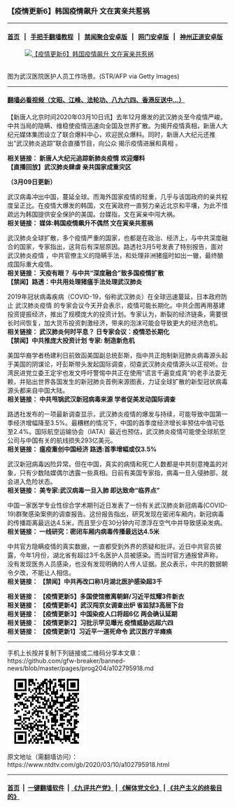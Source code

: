 ### 【疫情更新6】韩国疫情飙升 文在寅亲共惹祸
------------------------

#### [首页](https://github.com/gfw-breaker/banned-news/blob/master/README.md) &nbsp;&nbsp;|&nbsp;&nbsp; [手把手翻墙教程](https://github.com/gfw-breaker/guides/wiki) &nbsp;&nbsp;|&nbsp;&nbsp; [禁闻聚合安卓版](https://github.com/gfw-breaker/bn-android) &nbsp;&nbsp;|&nbsp;&nbsp; [网门安卓版](https://github.com/oGate2/oGate) &nbsp;&nbsp;|&nbsp;&nbsp; [神州正道安卓版](https://github.com/SzzdOgate/update) 



<div><div class="featured_image">
 <a href="https://i.ntdtv.com/assets/uploads/2020/03/GettyImages-1205553054.jpg" target="_blank">
  <figure>
   <img alt="【疫情更新6】韩国疫情飙升 文在寅亲共惹祸" src="https://i.ntdtv.com/assets/uploads/2020/03/GettyImages-1205553054-800x450.jpg"/>
  </figure><br/>
 </a>
 <span class="caption">
  图为武汉医院医护人员工作场景。(STR/AFP via Getty Images)
 </span>
</div>
</div><hr/>

#### [翻墙必看视频（文昭、江峰、法轮功、八九六四、香港反送中...）](https://github.com/gfw-breaker/banned-news/blob/master/pages/link3.md)

<div><div class="post_content" itemprop="articleBody">
 <p>
  【新唐人北京时间2020年03月10日讯】去年12月爆发的武汉肺炎至今疫情严峻。中共当局的隐瞒、维稳使疫情迅速向全国及世界扩散。为揭开疫情真相，新唐人大纪元媒体集团设立了联合爆料中心，欢迎民众爆料。同时，新唐人大纪元还推出“武汉肺炎追踪”联合直播节目，向公众
  <ok href="https://www.ntdtv.com/gb/揭示疫情进展和真相.htm">
   揭示疫情进展和真相
  </ok>
  。
 </p>
 <p>
  <strong>
   相关链接：
   <ok href="https://www.ntdtv.com/gb/2020/01/31/a102765941.html">
    新唐人大纪元追踪新肺炎疫情 欢迎爆料
   </ok>
  </strong>
  <br/>
  <strong>
   <ok href="https://www.ntdtv.com/gb/2020/03/09/a102795469.html">
    【直播回放】武汉肺炎肆虐 亲共国家成重灾区
   </ok>
  </strong>
 </p>
 <p>
  <strong>
   （3月09日更新）
  </strong>
 </p>
 <p>
  武汉病毒冲出中国，蔓延全球。而海外国家疫情的轻重，几乎与该国政府的亲共程度呈正比。在疫情大爆发的韩国，文在寅政府一直努力亲近北京和平壤，为此不惜疏远为韩国提供安全保护的美国。台媒指，文在寅亲中闯大祸。
  <br/>
  <strong>
   相关链接：
   <ok href="https://www.ntdtv.com/gb/2020/03/09/a102795710.html">
    媒体:韩国疫情飙升不偶然 文在寅亲共惹祸
   </ok>
  </strong>
 </p>
 <p>
  武汉肺炎全球扩散，多个疫情严重的国家，也都是在政治、经济上，与中共深度融合的国家，专家指出，这背后有深层原因。路透社3月5号发表了特别报告，面对
  <ok href="https://www.ntdtv.com/gb/442749.htm">
   武汉肺炎疫情
  </ok>
  ，中共官僚主义的隐瞒手法，和处理非洲猪瘟时如出一辙，最终酿成国际重大疫情。
  <br/>
  <strong>
   相关链接：
   <ok href="https://www.ntdtv.com/gb/2020/03/09/a102795835.html">
    天疫有眼？ 与中共“深度融合”致多国疫情扩散
   </ok>
   <br/>
   <ok href="https://www.ntdtv.com/gb/2020/03/09/a102795840.html">
    【禁闻】路透：中共用处理猪瘟手法处理武汉肺炎
   </ok>
  </strong>
 </p>
 <p>
  2019年冠状病毒疾病（COVID-19，俗称武汉肺炎）在全球迅速蔓延，日本政府防止
  <ok href="https://www.ntdtv.com/gb/442749.htm">
   武汉肺炎疫情
  </ok>
  的专家会议今天开会表示，疫情可能长期化。中共企图再用基建投资提振经济，推出了规模庞大的投资计划。专家认为，断裂的经济链条，需要很长时间恢复，加大货币投资刺激经济，带来的泡沫可能会导致更大的经济危机。
  <br/>
  <strong>
   相关链接：
   <ok href="https://www.ntdtv.com/gb/2020/03/09/a102795825.html">
    武汉肺炎何时平息？ 日专家会议：疫情恐长期化
   </ok>
   <br/>
   <ok href="https://www.ntdtv.com/gb/2020/03/09/a102795909.html">
    【禁闻】中共推庞大投资计划 专家: 制造新危机
   </ok>
  </strong>
 </p>
 <p>
  美国华裔学者杨建利日前致函美国副总统彭斯，指中共正炮制新冠肺炎病毒源头起于美国的阴谋论，吁彭斯带头发起国际调查，彻查武汉肺炎疫情源头以正视听。台湾民进党立委王定宇也发文呼吁警惕中共正在使用“谎言千遍变成真”的老手法耍无赖，并贴出世界各国发生的新冠肺炎首例来源图表，力证全球扩散的新型冠状病毒源头都来自中国大陆。
  <br/>
  <strong>
   相关链接：
   <ok href="https://www.ntdtv.com/gb/2020/03/09/a102795629.html">
    中共甩锅武汉新冠病毒来源 学者促美发动国际调查
   </ok>
  </strong>
 </p>
 <p>
  路透社发布的一项最新调查显示，武汉肺炎疫情的爆发与持续，可能导致中国第一季经济增幅降至3.5%。最糟糕的情况下，中国的首季度经济增长率预估中值可低至2.4%。国际航空运输协会（IATA）最近也预估，武汉肺炎疫情可能使全球航空公司与中国有关的航线损失293亿美元。
  <br/>
  <strong>
   相关链接：
   <ok href="https://www.ntdtv.com/gb/2020/03/09/a102795820.html">
    瘟疫重创中国经济 路透:首季增幅或仅3.5%
   </ok>
  </strong>
 </p>
 <p>
  武汉新冠病毒凶险异常。但在中国，真实的病情和死亡人数都是中共刻意掩盖的对象，只有少数陆媒偶尔透露一些真相。日前有美国专家指，病毒一旦入侵肺部，就会进入危险状态。
  <br/>
  <strong>
   相关链接：
   <ok href="https://www.ntdtv.com/gb/2020/03/09/a102795634.html">
    美专家:武汉病毒一旦入肺 即达致命“临界点”
   </ok>
  </strong>
 </p>
 <p>
  中国一家医学专业性综合学术期刊近日发表了一份有关武汉肺炎新冠病毒(COVID-19)群聚感染案例的调查报告。这份报告指出，研究发现在密闭车厢内，新冠病毒的传播距离最远达4.5米，而且至少在30分钟内可漂浮在空气中并导致感染发病。
  <br/>
  <strong>
   相关链接：
   <ok href="https://www.ntdtv.com/gb/2020/03/09/a102795521.html">
    一线研究：密闭车厢内病毒传播最远达4.5米
   </ok>
  </strong>
 </p>
 <p>
  中共官方隐瞒疫情的真实数据，一直都受到外界的质疑和批评。近日中共官员披露，今年1月份，湖北省有超过3千名医护人员被感染。而当时官方通报曾声称，没有发现医务人员感染，也没有发现明确的人传人证据。民众表示，中共的数据朝令夕改，不能让人相信。
  <br/>
  <strong>
   相关链接：
   <ok href="https://www.ntdtv.com/gb/2020/03/09/a102795831.html">
    【禁闻】中共再改口称1月湖北医护感染超3千
   </ok>
  </strong>
 </p>
 <p>
  <strong>
   相关链接：
   <ok href="https://www.ntdtv.com/gb/2020/03/03/a102790269.html">
    【疫情更新5】多国使馆撤离朝鲜/习近平炫耀3件新衣
   </ok>
   <br/>
   相关链接：
   <ok href="https://www.ntdtv.com/gb/2020/02/25/a102784833.html">
    【疫情更新4】武汉闯京女调查出炉 省监狱3高层下台
   </ok>
   <br/>
   相关链接：
   <ok href="https://www.ntdtv.com/gb/2020/02/17/a102778761.html">
    【疫情更新3】中国染疫人口将超6亿 两会确认延期
   </ok>
   <br/>
   相关链接：
   <ok href="https://www.ntdtv.com/gb/2020/02/12/a102775451.html">
    【疫情更新2】习批示罕见曝光 疫情威胁远超六四
   </ok>
   <br/>
   相关链接：
   <ok href="https://www.ntdtv.com/gb/2020/01/21/a102757185.html">
    【疫情更新1】习近平一道死命令 武汉医疗半瘫痪
   </ok>
  </strong>
 </p>
 <div class="single_ad">
 </div>
</div>
</div>
<hr/>
手机上长按并复制下列链接或二维码分享本文章：<br/>
https://github.com/gfw-breaker/banned-news/blob/master/pages/prog204/a102795918.md <br/>
<a href='https://github.com/gfw-breaker/banned-news/blob/master/pages/prog204/a102795918.md'><img src='https://github.com/gfw-breaker/banned-news/blob/master/pages/prog204/a102795918.md.png'/></a> <br/>
原文地址（需翻墙访问）：https://www.ntdtv.com/gb/2020/03/10/a102795918.html


------------------------
#### [首页](https://github.com/gfw-breaker/banned-news/blob/master/README.md) &nbsp;|&nbsp; [一键翻墙软件](https://github.com/gfw-breaker/nogfw/blob/master/README.md) &nbsp;| [《九评共产党》](https://github.com/gfw-breaker/9ping.md/blob/master/README.md#九评之一评共产党是什么) | [《解体党文化》](https://github.com/gfw-breaker/jtdwh.md/blob/master/README.md) | [《共产主义的终极目的》](https://github.com/gfw-breaker/gczydzjmd.md/blob/master/README.md)


<img src='http://gfw-breaker.win/banned-news/pages/prog204/a102795918.md' width='0px' height='0px'/>